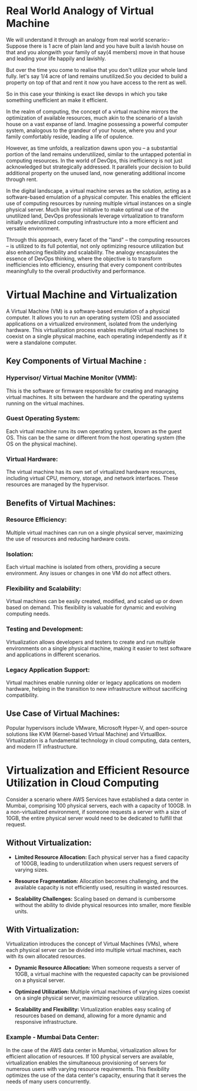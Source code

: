 # Real World Analogy of Virtual Machine
We will understand it through an analogy from real world scenario:-
Suppose there is 1 acre of plain land and you have built a lavish house on that and you alongwith your family of say(4 members) move in that house and  leading your life happily and lavishly.

But over the time you come to realise that you don't utilize your whole land fully.
let's say 1/4 acre of land remains unutilized.So you decided to build a property on top of that and rent it now you have access to the rent as well.

So in this case your thinking is exact like devops in which you take something unefficient an make it efficient.

In the realm of computing, the concept of a virtual machine mirrors the optimization of available resources, much akin to the scenario of a lavish house on a vast expanse of land. Imagine possessing a powerful computer system, analogous to the grandeur of your house, where you and your family comfortably reside, leading a life of opulence.

However, as time unfolds, a realization dawns upon you – a substantial portion of the land remains underutilized, similar to the untapped potential in computing resources. In the world of DevOps, this inefficiency is not just acknowledged but strategically addressed. It parallels your decision to build additional property on the unused land, now generating additional income through rent.

In the digital landscape, a virtual machine serves as the solution, acting as a software-based emulation of a physical computer. This enables the efficient use of computing resources by running multiple virtual instances on a single physical server. Much like your initiative to make optimal use of the unutilized land, DevOps professionals leverage virtualization to transform initially underutilized computing infrastructure into a more efficient and versatile environment.

Through this approach, every facet of the "land" – the computing resources – is utilized to its full potential, not only optimizing resource utilization but also enhancing flexibility and scalability. The analogy encapsulates the essence of DevOps thinking, where the objective is to transform inefficiencies into efficiency, ensuring that every component contributes meaningfully to the overall productivity and performance.

# Virtual Machine and Virtualization

A Virtual Machine (VM) is a software-based emulation of a physical computer. It allows you to run an operating system (OS) and associated applications on a virtualized environment, isolated from the underlying hardware. This virtualization process enables multiple virtual machines to coexist on a single physical machine, each operating independently as if it were a standalone computer.

## Key Components of Virtual Machine :

### Hypervisor/ Virtual Machine Monitor (VMM):

This is the software or firmware responsible for creating and managing virtual machines. It sits between the hardware and the operating systems running on the virtual machines.

### Guest Operating System:

Each virtual machine runs its own operating system, known as the guest OS. This can be the same or different from the host operating system (the OS on the physical machine).

### Virtual Hardware:

The virtual machine has its own set of virtualized hardware resources, including virtual CPU, memory, storage, and network interfaces. These resources are managed by the hypervisor.

## Benefits of Virtual Machines:

### Resource Efficiency:
Multiple virtual machines can run on a single physical server, maximizing the use of resources and reducing hardware costs.

### Isolation:
Each virtual machine is isolated from others, providing a secure environment. Any issues or changes in one VM do not affect others.

### Flexibility and Scalability:
Virtual machines can be easily created, modified, and scaled up or down based on demand. This flexibility is valuable for dynamic and evolving computing needs.

### Testing and Development:
Virtualization allows developers and testers to create and run multiple environments on a single physical machine, making it easier to test software and applications in different scenarios.

### Legacy Application Support:
Virtual machines enable running older or legacy applications on modern hardware, helping in the transition to new infrastructure without sacrificing compatibility.

## Use Case of Virtual Machines:
Popular hypervisors include VMware, Microsoft Hyper-V, and open-source solutions like KVM (Kernel-based Virtual Machine) and VirtualBox. Virtualization is a fundamental technology in cloud computing, data centers, and modern IT infrastructure.


# Virtualization and Efficient Resource Utilization in Cloud Computing

Consider a scenario where AWS Services have established a data center in Mumbai, comprising 100 physical servers, each with a capacity of 100GB. In a non-virtualized environment, if someone requests a server with a size of 10GB, the entire physical server would need to be dedicated to fulfill that request.

## Without Virtualization:

- **Limited Resource Allocation:** Each physical server has a fixed capacity of 100GB, leading to underutilization when users request servers of varying sizes.

- **Resource Fragmentation:** Allocation becomes challenging, and the available capacity is not efficiently used, resulting in wasted resources.

- **Scalability Challenges:** Scaling based on demand is cumbersome without the ability to divide physical resources into smaller, more flexible units.

## With Virtualization:

Virtualization introduces the concept of Virtual Machines (VMs), where each physical server can be divided into multiple virtual machines, each with its own allocated resources.

- **Dynamic Resource Allocation:** When someone requests a server of 10GB, a virtual machine with the requested capacity can be provisioned on a physical server.

- **Optimized Utilization:** Multiple virtual machines of varying sizes coexist on a single physical server, maximizing resource utilization.

- **Scalability and Flexibility:** Virtualization enables easy scaling of resources based on demand, allowing for a more dynamic and responsive infrastructure.

### Example - Mumbai Data Center:

In the case of the AWS data center in Mumbai, virtualization allows for efficient allocation of resources. If 100 physical servers are available, virtualization enables the simultaneous provisioning of servers for numerous users with varying resource requirements. This flexibility optimizes the use of the data center's capacity, ensuring that it serves the needs of many users concurrently.






